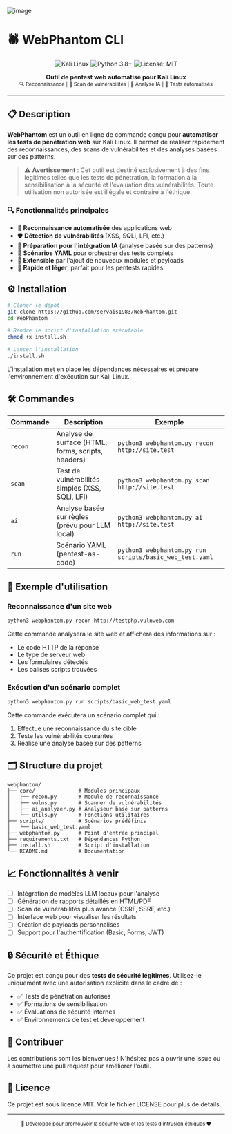 ![image](https://github.com/user-attachments/assets/5e1a55be-3e5e-4196-ba39-5eb488c09afb)


# 🕷️ WebPhantom CLI

<p align="center">
  <img src="https://img.shields.io/badge/Kali-Linux-557C94?style=for-the-badge&logo=kali-linux&logoColor=white" alt="Kali Linux"/>
  <img src="https://img.shields.io/badge/Python-3.8+-blue.svg?style=for-the-badge&logo=python&logoColor=white" alt="Python 3.8+"/>
  <img src="https://img.shields.io/badge/License-MIT-green.svg?style=for-the-badge" alt="License: MIT"/>
</p>

<p align="center">
  <b>Outil de pentest web automatisé pour Kali Linux</b><br>
  <sub>🔍 Reconnaissance | 🔬 Scan de vulnérabilités | 🤖 Analyse IA | 🧪 Tests automatisés</sub>
</p>

---

## 📋 Description

**WebPhantom** est un outil en ligne de commande conçu pour **automatiser les tests de pénétration web** sur Kali Linux. Il permet de réaliser rapidement des reconnaissances, des scans de vulnérabilités et des analyses basées sur des patterns.

> ⚠️ **Avertissement** : Cet outil est destiné exclusivement à des fins légitimes telles que les tests de pénétration, la formation à la sensibilisation à la sécurité et l'évaluation des vulnérabilités. Toute utilisation non autorisée est illégale et contraire à l'éthique.

### 🔍 Fonctionnalités principales

- 🔎 **Reconnaissance automatisée** des applications web
- 🛡️ **Détection de vulnérabilités** (XSS, SQLi, LFI, etc.)
- 🧠 **Préparation pour l'intégration IA** (analyse basée sur des patterns)
- 📜 **Scénarios YAML** pour orchestrer des tests complets
- 🚀 **Extensible** par l'ajout de nouveaux modules et payloads
- 🔄 **Rapide et léger**, parfait pour les pentests rapides

## ⚙️ Installation

```bash
# Cloner le dépôt
git clone https://github.com/servais1983/WebPhantom.git
cd WebPhantom

# Rendre le script d'installation exécutable
chmod +x install.sh

# Lancer l'installation
./install.sh
```

L'installation met en place les dépendances nécessaires et prépare l'environnement d'exécution sur Kali Linux.

## 🛠️ Commandes

| Commande | Description | Exemple |
|----------|-------------|---------|
| `recon` | Analyse de surface (HTML, forms, scripts, headers) | `python3 webphantom.py recon http://site.test` |
| `scan` | Test de vulnérabilités simples (XSS, SQLi, LFI) | `python3 webphantom.py scan http://site.test` |
| `ai` | Analyse basée sur règles (prévu pour LLM local) | `python3 webphantom.py ai http://site.test` |
| `run` | Scénario YAML (pentest-as-code) | `python3 webphantom.py run scripts/basic_web_test.yaml` |

## 🚀 Exemple d'utilisation

### Reconnaissance d'un site web

```bash
python3 webphantom.py recon http://testphp.vulnweb.com
```

Cette commande analysera le site web et affichera des informations sur :
- Le code HTTP de la réponse
- Le type de serveur web
- Les formulaires détectés
- Les balises scripts trouvées

### Exécution d'un scénario complet

```bash
python3 webphantom.py run scripts/basic_web_test.yaml
```

Cette commande exécutera un scénario complet qui :
1. Effectue une reconnaissance du site cible
2. Teste les vulnérabilités courantes
3. Réalise une analyse basée sur des patterns

## 🗂️ Structure du projet

```
webphantom/
├── core/              # Modules principaux
│   ├── recon.py       # Module de reconnaissance
│   ├── vulns.py       # Scanner de vulnérabilités
│   ├── ai_analyzer.py # Analyseur basé sur patterns
│   └── utils.py       # Fonctions utilitaires
├── scripts/           # Scénarios prédéfinis
│   └── basic_web_test.yaml
├── webphantom.py      # Point d'entrée principal
├── requirements.txt   # Dépendances Python
├── install.sh         # Script d'installation
└── README.md          # Documentation
```

## 📈 Fonctionnalités à venir

- [ ] Intégration de modèles LLM locaux pour l'analyse
- [ ] Génération de rapports détaillés en HTML/PDF
- [ ] Scan de vulnérabilités plus avancé (CSRF, SSRF, etc.)
- [ ] Interface web pour visualiser les résultats
- [ ] Création de payloads personnalisés
- [ ] Support pour l'authentification (Basic, Forms, JWT)

## 🔒 Sécurité et Éthique

Ce projet est conçu pour des **tests de sécurité légitimes**. Utilisez-le uniquement avec une autorisation explicite dans le cadre de :

- ✅ Tests de pénétration autorisés
- ✅ Formations de sensibilisation
- ✅ Évaluations de sécurité internes
- ✅ Environnements de test et développement

## 🤝 Contribuer

Les contributions sont les bienvenues ! N'hésitez pas à ouvrir une issue ou à soumettre une pull request pour améliorer l'outil.

## 📄 Licence

Ce projet est sous licence MIT. Voir le fichier LICENSE pour plus de détails.

---

<p align="center">
  <sub>🔐 Développé pour promouvoir la sécurité web et les tests d'intrusion éthiques 🛡️</sub>
</p>
